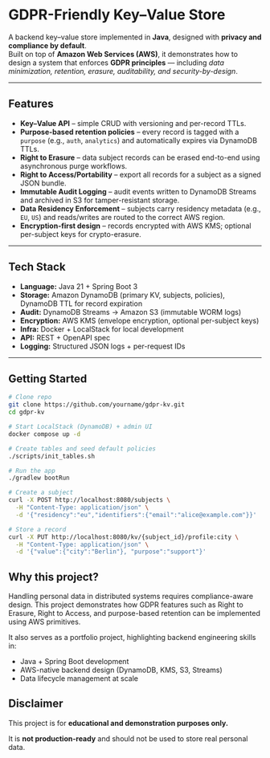 # GDPR-Friendly Key–Value Store

A backend key–value store implemented in **Java**, designed with **privacy and compliance by default**.  
Built on top of **Amazon Web Services (AWS)**, it demonstrates how to design a system that enforces **GDPR principles** — including *data minimization, retention, erasure, auditability, and security-by-design*.

---

## Features
- **Key–Value API** – simple CRUD with versioning and per-record TTLs.  
- **Purpose-based retention policies** – every record is tagged with a `purpose` (e.g., `auth`, `analytics`) and automatically expires via DynamoDB TTLs.  
- **Right to Erasure** – data subject records can be erased end-to-end using asynchronous purge workflows.  
- **Right to Access/Portability** – export all records for a subject as a signed JSON bundle.  
- **Immutable Audit Logging** – audit events written to DynamoDB Streams and archived in S3 for tamper-resistant storage.  
- **Data Residency Enforcement** – subjects carry residency metadata (e.g., `EU`, `US`) and reads/writes are routed to the correct AWS region.  
- **Encryption-first design** – records encrypted with AWS KMS; optional per-subject keys for crypto-erasure.  

---

## Tech Stack
- **Language:** Java 21 + Spring Boot 3  
- **Storage:** Amazon DynamoDB (primary KV, subjects, policies), DynamoDB TTL for record expiration  
- **Audit:** DynamoDB Streams → Amazon S3 (immutable WORM logs)  
- **Encryption:** AWS KMS (envelope encryption, optional per-subject keys)  
- **Infra:** Docker + LocalStack for local development  
- **API:** REST + OpenAPI spec  
- **Logging:** Structured JSON logs + per-request IDs  

---

## Getting Started

```bash
# Clone repo
git clone https://github.com/yourname/gdpr-kv.git
cd gdpr-kv

# Start LocalStack (DynamoDB) + admin UI
docker compose up -d

# Create tables and seed default policies
./scripts/init_tables.sh

# Run the app
./gradlew bootRun

# Create a subject
curl -X POST http://localhost:8080/subjects \
  -H "Content-Type: application/json" \
  -d '{"residency":"eu","identifiers":{"email":"alice@example.com"}}'

# Store a record
curl -X PUT http://localhost:8080/kv/{subject_id}/profile:city \
  -H "Content-Type: application/json" \
  -d '{"value":{"city":"Berlin"}, "purpose":"support"}'

```
## Why this project?

Handling personal data in distributed systems requires compliance-aware design.
This project demonstrates how GDPR features such as Right to Erasure, Right to Access, and purpose-based retention can be implemented using AWS primitives.

It also serves as a portfolio project, highlighting backend engineering skills in:
- Java + Spring Boot development
- AWS-native backend design (DynamoDB, KMS, S3, Streams)
- Data lifecycle management at scale

## Disclaimer
This project is for **educational and demonstration purposes only.**

It is **not production-ready** and should not be used to store real personal data.
